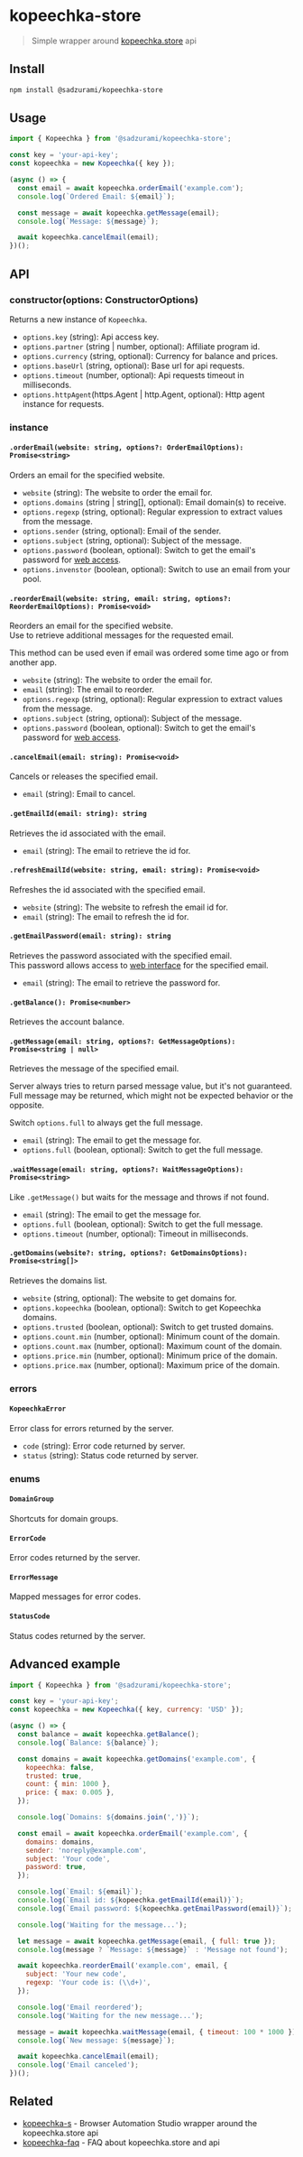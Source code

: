 # kopeechka-store

> Simple wrapper around [kopeechka.store](https://kopeechka.store/) api

## Install

```sh
npm install @sadzurami/kopeechka-store
```

## Usage

```js
import { Kopeechka } from '@sadzurami/kopeechka-store';

const key = 'your-api-key';
const kopeechka = new Kopeechka({ key });

(async () => {
  const email = await kopeechka.orderEmail('example.com');
  console.log(`Ordered Email: ${email}`);

  const message = await kopeechka.getMessage(email);
  console.log(`Message: ${message}`);

  await kopeechka.cancelEmail(email);
})();
```

## API

### constructor(options: ConstructorOptions)

Returns a new instance of `Kopeechka`.

- `options.key` (string): Api access key.
- `options.partner` (string | number, optional): Affiliate program id.
- `options.currency` (string, optional): Currency for balance and prices.
- `options.baseUrl` (string, optional): Base url for api requests.
- `options.timeout` (number, optional): Api requests timeout in milliseconds.
- `options.httpAgent`(https.Agent | http.Agent, optional): Http agent instance for requests.

### instance

#### `.orderEmail(website: string, options?: OrderEmailOptions): Promise<string>`

Orders an email for the specified website.

- `website` (string): The website to order the email for.
- `options.domains` (string | string[], optional): Email domain(s) to receive.
- `options.regexp` (string, optional): Regular expression to extract values from the message.
- `options.sender` (string, optional): Email of the sender.
- `options.subject` (string, optional): Subject of the message.
- `options.password` (boolean, optional): Switch to get the email's password for [web access](https://webmail.kopeechka.store/).
- `options.invenstor` (boolean, optional): Switch to use an email from your pool.

#### `.reorderEmail(website: string, email: string, options?: ReorderEmailOptions): Promise<void>`

Reorders an email for the specified website.\
Use to retrieve additional messages for the requested email.

This method can be used even if email was ordered some time ago or from another app.

- `website` (string): The website to order the email for.
- `email` (string): The email to reorder.
- `options.regexp` (string, optional): Regular expression to extract values from the message.
- `options.subject` (string, optional): Subject of the message.
- `options.password` (boolean, optional): Switch to get the email's password for [web access](https://webmail.kopeechka.store/).

#### `.cancelEmail(email: string): Promise<void>`

Cancels or releases the specified email.

- `email` (string): Email to cancel.

#### `.getEmailId(email: string): string`

Retrieves the id associated with the email.

- `email` (string): The email to retrieve the id for.

#### `.refreshEmailId(website: string, email: string): Promise<void>`

Refreshes the id associated with the specified email.

- `website` (string): The website to refresh the email id for.
- `email` (string): The email to refresh the id for.

#### `.getEmailPassword(email: string): string`

Retrieves the password associated with the specified email.\
This password allows access to [web interface](https://webmail.kopeechka.store/) for the specified email.

- `email` (string): The email to retrieve the password for.

#### `.getBalance(): Promise<number>`

Retrieves the account balance.

#### `.getMessage(email: string, options?: GetMessageOptions): Promise<string | null>`

Retrieves the message of the specified email.

Server always tries to return parsed message value, but it's not guaranteed.\
Full message may be returned, which might not be expected behavior or the opposite.

Switch `options.full` to always get the full message.

- `email` (string): The email to get the message for.
- `options.full` (boolean, optional): Switch to get the full message.

#### `.waitMessage(email: string, options?: WaitMessageOptions): Promise<string>`

Like `.getMessage()` but waits for the message and throws if not found.

- `email` (string): The email to get the message for.
- `options.full` (boolean, optional): Switch to get the full message.
- `options.timeout` (number, optional): Timeout in milliseconds.

#### `.getDomains(website?: string, options?: GetDomainsOptions): Promise<string[]>`

Retrieves the domains list.

- `website` (string, optional): The website to get domains for.
- `options.kopeechka` (boolean, optional): Switch to get Kopeechka domains.
- `options.trusted` (boolean, optional): Switch to get trusted domains.
- `options.count.min` (number, optional): Minimum count of the domain.
- `options.count.max` (number, optional): Maximum count of the domain.
- `options.price.min` (number, optional): Minimum price of the domain.
- `options.price.max` (number, optional): Maximum price of the domain.

### errors

#### `KopeechkaError`

Error class for errors returned by the server.

- `code` (string): Error code returned by server.
- `status` (string): Status code returned by server.

### enums

#### `DomainGroup`

Shortcuts for domain groups.

#### `ErrorCode`

Error codes returned by the server.

#### `ErrorMessage`

Mapped messages for error codes.

#### `StatusCode`

Status codes returned by the server.

## Advanced example

```js
import { Kopeechka } from '@sadzurami/kopeechka-store';

const key = 'your-api-key';
const kopeechka = new Kopeechka({ key, currency: 'USD' });

(async () => {
  const balance = await kopeechka.getBalance();
  console.log(`Balance: ${balance}`);

  const domains = await kopeechka.getDomains('example.com', {
    kopeechka: false,
    trusted: true,
    count: { min: 1000 },
    price: { max: 0.005 },
  });

  console.log(`Domains: ${domains.join(',')}`);

  const email = await kopeechka.orderEmail('example.com', {
    domains: domains,
    sender: 'noreply@example.com',
    subject: 'Your code',
    password: true,
  });

  console.log(`Email: ${email}`);
  console.log(`Email id: ${kopeechka.getEmailId(email)}`);
  console.log(`Email password: ${kopeechka.getEmailPassword(email)}`);

  console.log('Waiting for the message...');

  let message = await kopeechka.getMessage(email, { full: true });
  console.log(message ? `Message: ${message}` : 'Message not found');

  await kopeechka.reorderEmail('example.com', email, {
    subject: 'Your new code',
    regexp: 'Your code is: (\\d+)',
  });

  console.log('Email reordered');
  console.log('Waiting for the new message...');

  message = await kopeechka.waitMessage(email, { timeout: 100 * 1000 });
  console.log(`New message: ${message}`);

  await kopeechka.cancelEmail(email);
  console.log('Email canceled');
})();
```

## Related

- [kopeechka-s](https://github.com/Sadzurami/kopeechka-s) - Browser Automation Studio wrapper around the kopeechka.store api
- [kopeechka-faq](https://faq.kopeechka.store/) - FAQ about kopeechka.store and api
